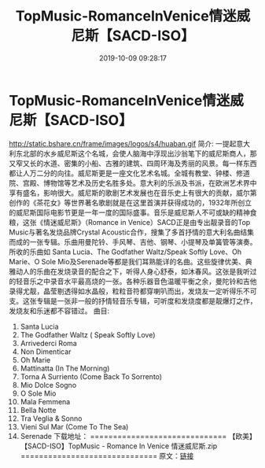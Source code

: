 ﻿---
title: TopMusic-RomanceInVenice情迷威尼斯【SACD-ISO】
date: 2019-10-09 09:28:17
categories: 古典音乐、新世纪、纯音雅乐
tags: 纯音雅乐
---
# TopMusic-RomanceInVenice情迷威尼斯【SACD-ISO】

http://static.bshare.cn/frame/images/logos/s4/huaban.gif
简介:
一提起意大利东北部的水乡威尼斯这个名城，会使人脑海中浮现出沙翁笔下的威尼斯商人，那又窄又长的水道、密集的小船、古雅的建筑、四周环海及秀丽的风景。每一样东西都让人万二分的向往。威尼斯更是一座文化艺术名城。全城有教堂、钟楼、修道院、宫殿、博物馆等艺术及历史名胜多处。意大利的乐派及书派，在欧洲艺术界中享有盛名，影响很大。威尼斯的歌剧艺术发展也在音乐史上有很大的贡献，威尔第创作的《茶花女》等世界著名歌剧就是在这里首演并获得成功的，1932年所创立的威尼斯国际电影节更是一年一度的国际盛事。音乐是威尼斯人不可或缺的精神食粮，这张《情迷威尼斯》（Romance
in Venice）SACD正是由专出靓录音的Top Music与著名发烧品牌Crystal
Acoustic合作，搜集了多首抒情的意大利名曲结集而成的一张专辑。乐曲用曼陀铃、手风琴、吉他、钢琴、小提琴及单簧管等演奏。所收的乐曲如
Santa Lucia、The Godfather Waltz/Speak Softly Love、Oh Marie、O Sole
Mio及Serenade等都是我们耳熟能详的名曲。这些旋律优美、典雅动人的乐曲在发烧录音的配合之下，听得人身心舒泰，如沐春风。这张是我听过的轻音乐之中录音水平最高烧的一张。各种乐器音色温暖平衡之余，曼陀铃和吉他录得尤靓，晶莹剔透得如水晶般，粒粒音符都穿喇叭而出，发烧友一定听得乐不可支。这张专辑是一张非一般的抒情轻音乐专辑，可听度和发烧度都是靓爆灯之作，发烧友和乐迷都不容错过。
曲目:
01. Santa Lucia
02. The Godfather Waltz ( Speak Softly Love)
03. Arrivederci Roma
04. Non Dimenticar
05. Oh Marie
06. Mattinatta (In The Morning)
07. Torna A Surriento (Come Back To Sorrento)
08. Mio Dolce Sogno
09. O Sole Mio
10. Mala Femmena
11. Bella Notte
12. Tra Veglia & Sonno
13. Vieni Sul Mar (Come To The Sea)
14. Serenade
下载地址：
==============================
【欧美】【SACD-ISO】TopMusic - Romance In Venice
情迷威尼斯.zip
==============================
原文：[链接](https://blog.sina.com.cn/s/blog_1647c7e7601030hcx.html)
